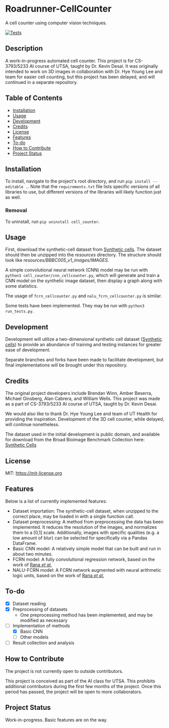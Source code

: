 # Roadrunner-CellCounter 
A cell counter using computer vision techniques. 

[![Tests](https://github.com/brewinn/Roadrunner-CellCounter/actions/workflows/tests.yml/badge.svg)](https://github.com/brewinn/Roadrunner-CellCounter/actions/workflows/tests.yml)
## Description

A work-in-progress automated cell counter. This project is for CS-3793/5233 AI
course of UTSA, taught by Dr. Kevin Desai. It was originally intended to work
on 3D images in collaboration with Dr. Hye Young Lee and team for easier cell
counting, but this project has been delayed, and will continued in a separate
repository.

## Table of Contents

- [Installation](#installation)
- [Usage](#usage)
- [Development](#development)
- [Credits](#credits)
- [License](#license)
- [Features](#features)
- [To-do](#to-do)
- [How to Contribute](#how-to-contribute)
- [Project Status](#project-status)

## Installation

To install, navigate to the project's root directory, and run `pip install
--editable .`. Note that the `requirements.txt` file lists specific versions of
all libraries to use, but different versions of the libraries will likely
function just as well.

### Removal

To uninstall, run `pip uninstall cell_counter`.

## Usage

First, download the synthetic-cell dataset from [Synthetic
cells](https://bbbc.broadinstitute.org/BBBC005/). The dataset should then be
unzipped into the *resources* directory. The structure should look like
*resources/BBBC005_v1_images/IMAGES*.

A simple convolutional neural network (CNN) model may be run with `python3
cell_counter/cnn_cellcounter.py`, which will generate and train a CNN model on
the synthetic image dataset, then display a graph along with some statistics.

The usage of `fcrn_cellcounter.py` and `nalu_fcrn_cellcounter.py` is similar.

Some tests have been implemented. They may be run with `python3
run_tests.py`.

## Development

Development will utilize a two-dimensional synthetic cell dataset
([Synthetic cells](https://bbbc.broadinstitute.org/BBBC005/)) to provide an
abundance of training and testing instances for greater ease of development.

Separate branches and forks have been made to facilitate development, but final
implementations will be brought under this repository.

## Credits

The original project developers include Brendan Winn, Amber Beserra, Michael
Ginsberg, Alan Cabrera, and William Wells. This project was made as a part of
CS-3793/5233 AI course of UTSA, taught by Dr. Kevin Desai. 

We would also like to thank Dr. Hye Young Lee and team of UT Health for
providing the inspiration. Development of the 3D cell counter, while delayed,
will continue nonetheless.

The dataset used in the initial development is public domain, and available for download from the
Broad Bioimage Benchmark Collection here: [Synthetic
Cells](https://bbbc.broadinstitute.org/BBBC005/) 

## License

MIT: <https://mit-license.org>

## Features

Below is a list of currently implemented features:

- Dataset importation: The synthetic-cell dataset, when unzipped to the correct
  place, may be loaded in with a single function call.
- Dataset preprocessing: A method from preprocessing the data has been
  implemented. It reduces the resolution of the images, and normalizes them to
  a [0,1] scale. Additionally, images with specific qualities (e.g. a low
  amount of blur) can be selected for specifically via a Pandas DataFrame.
- Basic CNN model: A relatively simple model that can be built and run in about
  two minutes.
- FCRN model: A fully convolutional regression network, based on the work of
  [Rana *et al.*](https://github.com/ashishrana160796/nalu-cell-counting/blob/master/research-paper-tex/dual-page-latex-work/dual-page-latex-paper.pdf)
- NALU-FCRN model: A FCRN network augmented with neural arithmetic logic units, based on the work of
  [Rana *et al.*](https://github.com/ashishrana160796/nalu-cell-counting/blob/master/research-paper-tex/dual-page-latex-work/dual-page-latex-paper.pdf)

## To-do

- [X] Dataset reading
- [X] Preprocessing of datasets
    - One preprocessing method has been implemented, and may be modified as
      necessary
- [ ] Implementation of methods
    - [X] Basic CNN
    - [ ] Other models
- [ ] Result collection and analysis

## How to Contribute

The project is not currently open to outside contributors.

This project is conceived as part of the AI class for UTSA. This prohibits
additional contributors during the first few months of the project. Once this
period has passed, the project will be open to more collaborators.

## Project Status

Work-in-progress. Basic features are on the way.
